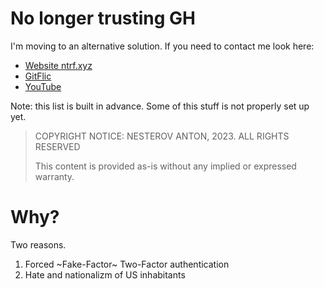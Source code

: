 
No longer trusting GH
=======================

I'm moving to an alternative solution. If you need to contact me look here:

* [Website ntrf.xyz](http://ntrf.xyz)
* [GitFlic](https://gitflic.ru/user/ntrf)
* [YouTube](https://www.youtube.com/@ntrf-xyz)

Note: this list is built in advance. Some of this stuff is not properly set up yet.

> COPYRIGHT NOTICE: NESTEROV ANTON, 2023. ALL RIGHTS RESERVED
>
> This content is provided as-is without any implied or expressed warranty.

# Why?

Two reasons.

1) Forced ~Fake-Factor~ Two-Factor authentication
2) Hate and nationalizm of US inhabitants
